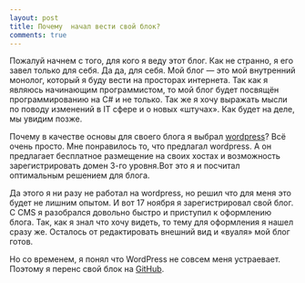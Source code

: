 ```yaml
---
layout: post
title: Почему  начал вести свой блок?
comments: true
---
```


Пожалуй начнем с того, для кого я веду этот блог. Как не странно, я его завел только для себя. Да да, для себя. Мой блог — это мой внутренний монолог, который я буду вести на просторах интернета. Так как я являюсь начинающим программистом, то мой блог будет посвящён программированию на C# и не только. Так же я хочу выражать мысли по поводу изменений в IT сфере и  о новых «штучах». Как будет на деле, мы увидим позже.

Почему в качестве основы для своего блога я выбрал [wordpress](https://wordpress.com/)? Всё очень просто. Мне понравилось то, что предлагал wordpress. А он предлагает бесплатное размещение на своих хостах и возможность зарегистрировать домен 3-го уровня.Вот это я и посчитал оптимальным решением для блога.

Да этого я ни разу не работал на wordpress, но решил что для меня это будет не лишним опытом. И вот 17 ноября я зарегистрировал свой блог. С CMS я разобрался довольно быстро и приступил к оформлению блога. Так, как я знал что хочу видеть, то тему для оформления я нашел сразу же. Осталось от редактировать внешний вид и «вуаля» мой блог готов.

Но со временем, я понял что WordPress не совсем меня устраевает. Поэтому я перенс свой блок на [GitHub](https://github.com).
